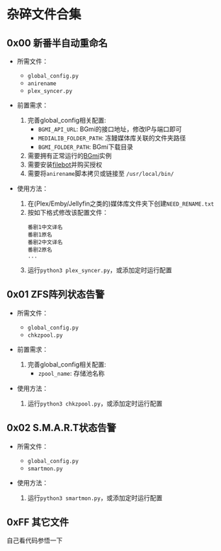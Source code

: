 # 杂碎文件合集

## 0x00 新番半自动重命名
* 所需文件：
    * `global_config.py`
    * `anirename`
    * `plex_syncer.py`

* 前置需求：
    1. 完善global_config相关配置:
        * `BGMI_API_URL`: BGmi的接口地址，修改IP与端口即可
        * `MEDIALIB_FOLDER_PATH`: 冻鳗媒体库关联的文件夹路径
        * `BGMI_FOLDER_PATH`: BGmi下载目录
    2. 需要拥有正常运行的[BGmi](https://github.com/BGmi/bgmi-docker-all-in-one)实例
    3. 需要安装[filebot](https://www.filebot.net/)并购买授权
    4. 需要将`anirename`脚本拷贝或链接至 `/usr/local/bin/`
  
* 使用方法：
    1. 在(Plex/Emby/Jellyfin之类的)媒体库文件夹下创建`NEED_RENAME.txt`
    2. 按如下格式修改该配置文件：
        ```
        番剧1中文译名
        番剧1原名
        番剧2中文译名
        番剧2原名
        ...
        ```
    3. 运行`python3 plex_syncer.py`，或添加定时运行配置

## 0x01 ZFS阵列状态告警
* 所需文件：
    * `global_config.py`
    * `chkzpool.py`

* 前置需求：
    1. 完善global_config相关配置:
        * `zpool_name`: 存储池名称

* 使用方法：
    1. 运行`python3 chkzpool.py`，或添加定时运行配置

## 0x02 S.M.A.R.T状态告警
* 所需文件：
    * `global_config.py`
    * `smartmon.py`

* 使用方法：
    1. 运行`python3 smartmon.py`，或添加定时运行配置

## 0xFF 其它文件
自己看代码参悟一下
